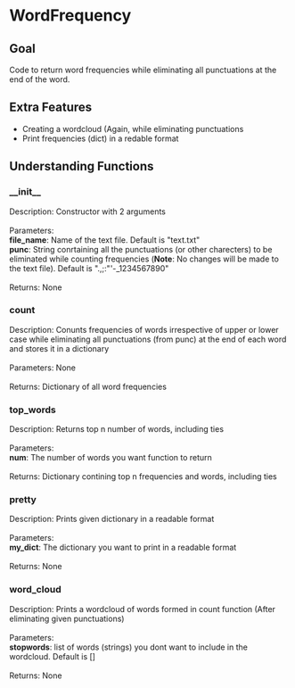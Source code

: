 # WordFrequency

## Goal
Code to return word frequencies while eliminating all punctuations at the end of the word.

## Extra Features
- Creating a wordcloud (Again, while eliminating punctuations
- Print frequencies (dict) in a redable format

## Understanding Functions
### \_\_init\_\_
Description: Constructor with 2 arguments\
\
Parameters:\
**file_name**: Name of the text file. Default is "text.txt"\
**punc**: String conrtaining all the punctuations (or other charecters) to be eliminated while counting frequencies (**Note**: No changes will be made to the text file). Default is ".,;:\"\'-_1234567890"\
\
Returns: None

### count
Description: Conunts frequencies of words irrespective of upper or lower case while eliminating all punctuations (from punc) at the end of each word and stores it in a dictionary\
\
Parameters: None\
\
Returns: Dictionary of all word frequencies

### top_words
Description: Returns top n number of words, including ties\
\
Parameters:\
**num**: The number of words you want function to return\
\
Returns: Dictionary contining top n frequencies and words, including ties

### pretty
Description: Prints given dictionary in a readable format\
\
Parameters:\
**my_dict**: The dictionary you want to print in a readable format\
\
Returns: None

### word_cloud
Description: Prints a wordcloud of words formed in count function (After eliminating given punctuations)\
\
Parameters:\
**stopwords**: list of words (strings) you dont want to include in the wordcloud. Default is []\
\
Returns: None
